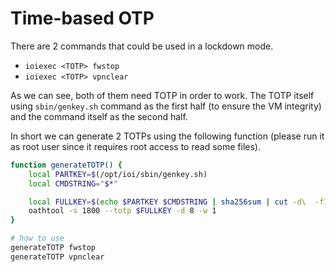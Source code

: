 # Time-based OTP

There are 2 commands that could be used in a lockdown mode.

  * `ioiexec <TOTP> fwstop`
  * `ioiexec <TOTP> vpnclear`

As we can see, both of them need TOTP in order to work. The TOTP itself using `sbin/genkey.sh` command as the first half (to ensure the VM integrity) and the command itself as the second half.

In short we can generate 2 TOTPs using the following function (please run it as root user since it requires root access to read some files).

```bash
function generateTOTP() {
    local PARTKEY=$(/opt/ioi/sbin/genkey.sh)
    local CMDSTRING="$*"

    local FULLKEY=$(echo $PARTKEY $CMDSTRING | sha256sum | cut -d\  -f1)
    oathtool -s 1800 --totp $FULLKEY -d 8 -w 1
}

# how to use
generateTOTP fwstop
generateTOTP vpnclear
```
